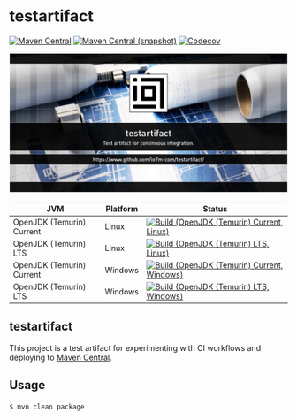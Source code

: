 testartifact
===

[![Maven Central](https://img.shields.io/maven-central/v/com.io7m.testartifact/com.io7m.testartifact.svg?style=flat-square)](http://search.maven.org/#search%7Cga%7C1%7Cg%3A%22com.io7m.testartifact%22)
[![Maven Central (snapshot)](https://img.shields.io/nexus/s/com.io7m.testartifact/com.io7m.testartifact?server=https%3A%2F%2Fs01.oss.sonatype.org&style=flat-square)](https://s01.oss.sonatype.org/content/repositories/snapshots/com/io7m/testartifact/)
[![Codecov](https://img.shields.io/codecov/c/github/io7m-com/testartifact.svg?style=flat-square)](https://codecov.io/gh/io7m-com/testartifact)

![com.io7m.testartifact](./src/site/resources/testartifact.jpg?raw=true)

| JVM | Platform | Status |
|-----|----------|--------|
| OpenJDK (Temurin) Current | Linux | [![Build (OpenJDK (Temurin) Current, Linux)](https://img.shields.io/github/actions/workflow/status/io7m-com/testartifact/main.linux.temurin.current.yml)](https://www.github.com/io7m-com/testartifact/actions?query=workflow%3Amain.linux.temurin.current)|
| OpenJDK (Temurin) LTS | Linux | [![Build (OpenJDK (Temurin) LTS, Linux)](https://img.shields.io/github/actions/workflow/status/io7m-com/testartifact/main.linux.temurin.lts.yml)](https://www.github.com/io7m-com/testartifact/actions?query=workflow%3Amain.linux.temurin.lts)|
| OpenJDK (Temurin) Current | Windows | [![Build (OpenJDK (Temurin) Current, Windows)](https://img.shields.io/github/actions/workflow/status/io7m-com/testartifact/main.windows.temurin.current.yml)](https://www.github.com/io7m-com/testartifact/actions?query=workflow%3Amain.windows.temurin.current)|
| OpenJDK (Temurin) LTS | Windows | [![Build (OpenJDK (Temurin) LTS, Windows)](https://img.shields.io/github/actions/workflow/status/io7m-com/testartifact/main.windows.temurin.lts.yml)](https://www.github.com/io7m-com/testartifact/actions?query=workflow%3Amain.windows.temurin.lts)|

## testartifact

This project is a test artifact for experimenting with CI workflows and
deploying to [Maven Central](https://central.sonatype.com/).

## Usage

```
$ mvn clean package
```

